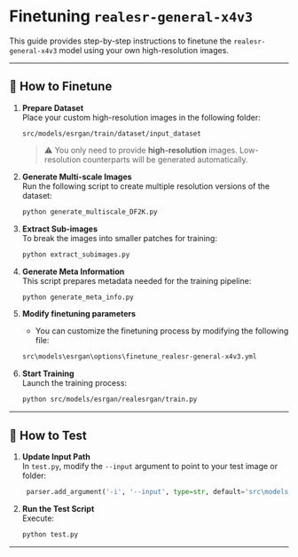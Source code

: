 # Finetuning `realesr-general-x4v3`

This guide provides step-by-step instructions to finetune the `realesr-general-x4v3` model using your own high-resolution images.

---

## 🔧 How to Finetune

1. **Prepare Dataset**  
   Place your custom high-resolution images in the following folder:  
   ```
   src/models/esrgan/train/dataset/input_dataset
   ```
   > ⚠️ You only need to provide **high-resolution** images. Low-resolution counterparts will be generated automatically.

2. **Generate Multi-scale Images**  
   Run the following script to create multiple resolution versions of the dataset:
   ```bash
   python generate_multiscale_DF2K.py
   ```

3. **Extract Sub-images**  
   To break the images into smaller patches for training:
   ```bash
   python extract_subimages.py
   ```

4. **Generate Meta Information**  
   This script prepares metadata needed for the training pipeline:
   ```bash
   python generate_meta_info.py
   ```

5. **Modify finetuning parameters**
    - You can customize the finetuning process by modifying the following file:
    ```bash
    src\models\esrgan\options\finetune_realesr-general-x4v3.yml    
    ```

5. **Start Training**  
   Launch the training process:
   ```bash
   python src/models/esrgan/realesrgan/train.py
   ```

---

## 🧪 How to Test

1. **Update Input Path**  
   In `test.py`, modify the `--input` argument to point to your test image or folder:
   ```python
    parser.add_argument('-i', '--input', type=str, default='src\models\esrgan\input.jpg', help='Input image or folder')
   ```

2. **Run the Test Script**  
   Execute:
   ```bash
   python test.py
   ```

---
